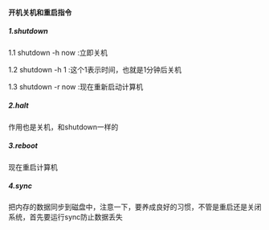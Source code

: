 #### 开机关机和重启指令
##### 1.shutdown
1.1 shutdown -h now :立即关机

1.2 shutdown -h 1 :这个1表示时间，也就是1分钟后关机

1.3 shutdown -r now :现在重新启动计算机

##### 2.halt
作用也是关机，和shutdown一样的

##### 3.reboot
现在重启计算机

##### 4.sync
把内存的数据同步到磁盘中，注意一下，要养成良好的习惯，不管是重启还是关闭系统，首先要运行sync防止数据丢失

